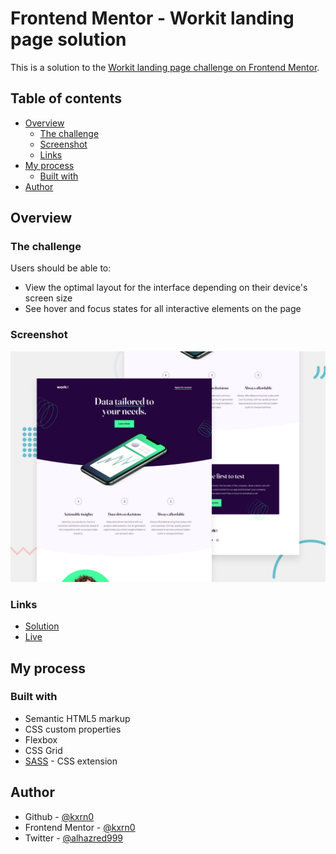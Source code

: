 # Frontend Mentor - Workit landing page solution

This is a solution to the [Workit landing page challenge on Frontend Mentor](https://www.frontendmentor.io/challenges/workit-landing-page-2fYnyle5lu).

## Table of contents

- [Overview](#overview)
  - [The challenge](#the-challenge)
  - [Screenshot](#screenshot)
  - [Links](#links)
- [My process](#my-process)
  - [Built with](#built-with)
- [Author](#author)

## Overview

### The challenge

Users should be able to:

- View the optimal layout for the interface depending on their device's screen size
- See hover and focus states for all interactive elements on the page

### Screenshot

![](./shot.jpg)

### Links

- [Solution](https://github.com/kxrn0/fem_workit_landing_page/)
- [Live](https://kxrn0.github.io/fem_workit_landing_page/)

## My process

### Built with

- Semantic HTML5 markup
- CSS custom properties
- Flexbox
- CSS Grid
- [SASS](https://sass-lang.com/) - CSS extension

## Author

- Github - [@kxrn0](https://github.com/kxrn0)
- Frontend Mentor - [@kxrn0](https://www.frontendmentor.io/profile/kxrn0)
- Twitter - [@alhazred999](https://www.twitter.com/alhazred999)
